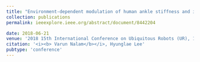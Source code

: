 ```yaml
---
title: "Environment-dependent modulation of human ankle stiffness and its implication for the design of lower extremity robots"
collection: publications
permalink: ieeexplore.ieee.org/abstract/document/8442204

date: 2018-06-21
venue: '2018 15th International Conference on Ubiquitous Robots (UR), 112-118,<b> Best Student Paper</b>'
citation: '<i><b> Varun Nalam</b></i>, Hyunglae Lee'
pubtype: 'conference'
---
```

